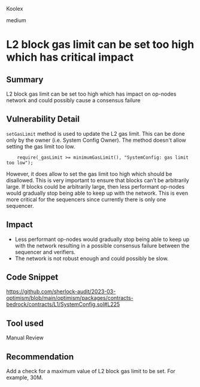 Koolex

medium

# L2 block gas limit can be set too high which has critical impact

## Summary
L2 block gas limit can be set too high which has impact on op-nodes network and could possibly cause a consensus failure

## Vulnerability Detail
`setGasLimit` method is used to update the L2 gas limit. This can be done only by the owner (i.e. System Config Owner). The method doesn't allow setting the gas limit too low.
```solidity
	require(_gasLimit >= minimumGasLimit(), "SystemConfig: gas limit too low");
```

However, it does allow to set the gas limit too high which should be disallowed. This is very important to ensure that blocks can’t be arbitrarily large. If blocks could be arbitrarily large, then less performant op-nodes would gradually stop being able to keep up with the network. This is even more critical for the sequencers since currently there is only one sequencer.

## Impact
- Less performant op-nodes would gradually stop being able to keep up with the network resulting in a possible consensus failure between the sequencer and verifiers.
- The network is not robust enough and could possibly be slow.

## Code Snippet

https://github.com/sherlock-audit/2023-03-optimism/blob/main/optimism/packages/contracts-bedrock/contracts/L1/SystemConfig.sol#L225

## Tool used

Manual Review

## Recommendation

Add a check for a maximum value of L2 block gas limit to be set. For example, 30M.
 
  